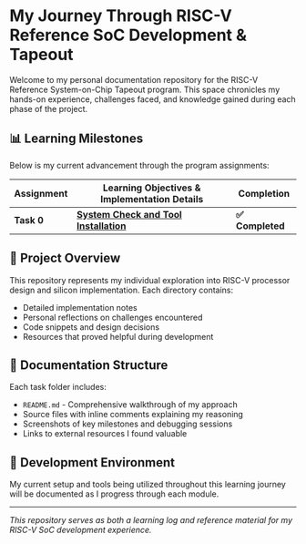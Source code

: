 # My Journey Through RISC-V Reference SoC Development & Tapeout

Welcome to my personal documentation repository for the RISC-V Reference System-on-Chip Tapeout program. This space chronicles my hands-on experience, challenges faced, and knowledge gained during each phase of the project.

## 📊 Learning Milestones

Below is my current advancement through the program assignments:

| Assignment | Learning Objectives & Implementation Details            | Completion |
| ---------- | ------------------------------------------------------ | ---------- |
| **Task 0** | [**System Check and Tool Installation**](Task0) | **✅ Completed** |

## 🎯 Project Overview

This repository represents my individual exploration into RISC-V processor design and silicon implementation. Each directory contains:

- Detailed implementation notes
- Personal reflections on challenges encountered  
- Code snippets and design decisions
- Resources that proved helpful during development

## 📝 Documentation Structure

Each task folder includes:
- `README.md` - Comprehensive walkthrough of my approach
- Source files with inline comments explaining my reasoning
- Screenshots of key milestones and debugging sessions
- Links to external resources I found valuable

## 🔧 Development Environment

My current setup and tools being utilized throughout this learning journey will be documented as I progress through each module.

---

*This repository serves as both a learning log and reference material for my RISC-V SoC development experience.*
